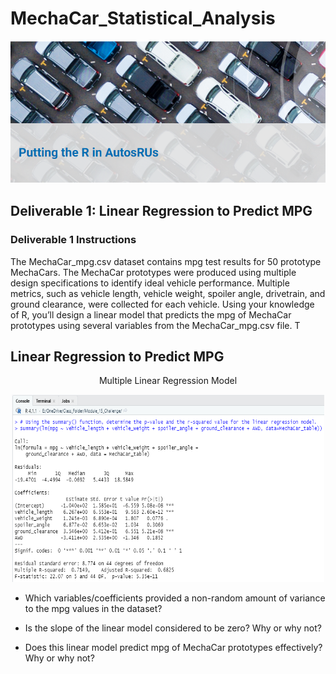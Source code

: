 # MechaCar_Statistical_Analysis

![](Resources/1.PNG)

## Deliverable 1: Linear Regression to Predict MPG 

### Deliverable 1 Instructions

The MechaCar_mpg.csv dataset contains mpg test results for 50 prototype MechaCars. The MechaCar prototypes were produced using multiple design specifications to identify ideal vehicle performance. Multiple metrics, such as vehicle length, vehicle weight, spoiler angle, drivetrain, and ground clearance, were collected for each vehicle. Using your knowledge of R, you’ll design a linear model that predicts the mpg of MechaCar prototypes using several variables from the MechaCar_mpg.csv file. T

## Linear Regression to Predict MPG


<p align="center">Multiple Linear Regression Model</p>

<p align="center"><img class="centerImage" src="https://github.com/dalejandri/MechaCar_Statistical_Analysis/blob/main/Resources/2.PNG" width="500" height="300" alt="Multiple Linear Regression Model" /></p>

- Which variables/coefficients provided a non-random amount of variance to the mpg values in the dataset?

- Is the slope of the linear model considered to be zero? Why or why not?

- Does this linear model predict mpg of MechaCar prototypes effectively? Why or why not?
